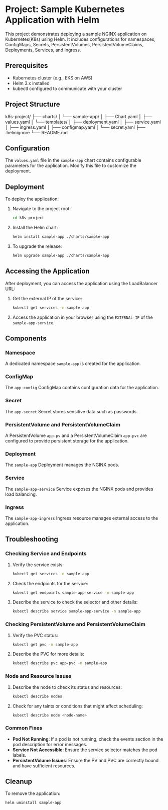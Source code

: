 
# Project: Sample Kubernetes Application with Helm

This project demonstrates deploying a sample NGINX application on Kubernetes(K8s) using Helm. It includes configurations for namespaces, ConfigMaps, Secrets, PersistentVolumes, PersistentVolumeClaims, Deployments, Services, and Ingress.

## Prerequisites

- Kubernetes cluster (e.g., EKS on AWS)
- Helm 3.x installed
- kubectl configured to communicate with your cluster

## Project Structure
k8s-project/
├── charts/
│   └── sample-app/
│       ├── Chart.yaml
│       ├── values.yaml
│       └── templates/
│           ├── deployment.yaml
│           ├── service.yaml
│           ├── ingress.yaml
│           ├── configmap.yaml
│           └── secret.yaml
├── .helmignore
└── README.md



## Configuration

The `values.yaml` file in the `sample-app` chart contains configurable parameters for the application. Modify this file to customize the deployment.

## Deployment

To deploy the application:

1. Navigate to the project root:

    ```bash
    cd k8s-project
    ```

2. Install the Helm chart:

    ```bash
    helm install sample-app ./charts/sample-app
    ```

3. To upgrade the release:

    ```bash
    helm upgrade sample-app ./charts/sample-app
    ```

## Accessing the Application

After deployment, you can access the application using the LoadBalancer URL:

1. Get the external IP of the service:

    ```bash
    kubectl get services -n sample-app
    ```

2. Access the application in your browser using the `EXTERNAL-IP` of the `sample-app-service`.

## Components

### Namespace
A dedicated namespace `sample-app` is created for the application.

### ConfigMap
The `app-config` ConfigMap contains configuration data for the application.

### Secret
The `app-secret` Secret stores sensitive data such as passwords.

### PersistentVolume and PersistentVolumeClaim
A PersistentVolume `app-pv` and a PersistentVolumeClaim `app-pvc` are configured to provide persistent storage for the application.

### Deployment
The `sample-app` Deployment manages the NGINX pods.

### Service
The `sample-app-service` Service exposes the NGINX pods and provides load balancing.

### Ingress
The `sample-app-ingress` Ingress resource manages external access to the application.

## Troubleshooting

### Checking Service and Endpoints

1. Verify the service exists:

    ```bash
    kubectl get services -n sample-app
    ```

2. Check the endpoints for the service:

    ```bash
    kubectl get endpoints sample-app-service -n sample-app
    ```

3. Describe the service to check the selector and other details:

    ```bash
    kubectl describe service sample-app-service -n sample-app
    ```

### Checking PersistentVolume and PersistentVolumeClaim

1. Verify the PVC status:

    ```bash
    kubectl get pvc -n sample-app
    ```

2. Describe the PVC for more details:

    ```bash
    kubectl describe pvc app-pvc -n sample-app
    ```

### Node and Resource Issues

1. Describe the node to check its status and resources:

    ```bash
    kubectl describe nodes
    ```

2. Check for any taints or conditions that might affect scheduling:

    ```bash
    kubectl describe node <node-name>
    ```

### Common Fixes

- **Pod Not Running**: If a pod is not running, check the events section in the pod description for error messages.
- **Service Not Accessible**: Ensure the service selector matches the pod labels.
- **PersistentVolume Issues**: Ensure the PV and PVC are correctly bound and have sufficient resources.

## Cleanup

To remove the application:

```bash
helm uninstall sample-app
